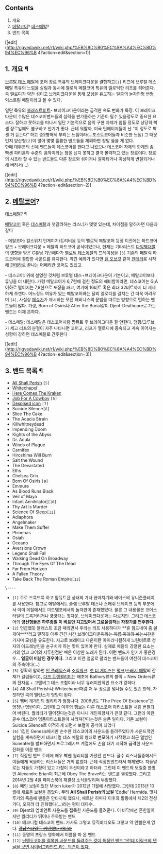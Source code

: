 ## Contents

    

1. 개요 
2. [메탈코어](%EB%A9%94%ED%83%88%EC%BD%94%EC%96%B4.md)? [데스메탈](%EB%8D%B0%EC%8A%A4%EB%A9%94%ED%83%88.md)? 
3. 밴드 목록 

[[edit](http://rigvedawiki.net/r1/wiki.php/%EB%8D%B0%EC%8A%A4%EC%BD%94%EC%96%B
4?action=edit&section=1)]

## 1. 개요 ¶

[브루탈 데스 메탈](%EB%B8%8C%EB%A3%A8%ED%83%88%20%EB%8D%B0%EC%8A%A4%20%EB%A9%94%ED%83%88.md)에 코어 장르 특유의 브레이크다운을 결합하고`[1]` 리프에 브루탈 데스 메탈 특유의 느낌을 살림과 동시에 멜로딕 메탈코어
특유의 멜로딕한 리프를 섞어준다. 즉 멜로디가 약간 섞이고 브레이크다운을 통해 모슁을 유도하는 일종의 놀자판형 변형 익스트림 메탈이라고 볼
수 있다.

  

일단 특유의 [블래스트비트](%EB%B8%94%EB%9E%98%EC%8A%A4%ED%8A%B8%EB%B9%84%ED%8A%B8.md)-
브레이크다운이라는 급격한 속도 변화가 특징. 이 브레이크다운이 수많은 데스코어밴드들의 실력을 판가름하는 기준이 될수 있을정도로 중요한
요소다. 잘하고 못하고를 떠나서 일단 기본적으로 음악 구현 자체가 힘들 정도로 상당히 빡센 장르임에도 불구하고 인기가 좋다. 근데 뭐랄까,
미국 틴에이저들이 난 "이 정도로 빡센 거 듣는다" 하고 <del>중2병</del>허세 부리는 느낌이라(…포스트코어들과 비슷한 느낌) 그
때문인지 양산형`[2]`이 많아 몇몇 훌륭한 밴드들을 제외하면 정말 들을 게 없다.  
한때 대부분의 신예 밴드들이 데스코어를 한다고 나왔으나 데스코어 자체의 한계인 좀 빡센 파티음악 수준의 음악이라는 점을 넘지 못하고 결국
몰락하고 있는 장르이다. 장르의 시초라 할 수 있는 밴드들도 다른 장르와 섞이거나 갈아타거나 이상하게 변질되거나 해 버려서(…)

  

[[edit](http://rigvedawiki.net/r1/wiki.php/%EB%8D%B0%EC%8A%A4%EC%BD%94%EC%96%B
4?action=edit&section=2)]

## 2. [메탈코어](%EB%A9%94%ED%83%88%EC%BD%94%EC%96%B4.md)?
[데스메탈](%EB%8D%B0%EC%8A%A4%EB%A9%94%ED%83%88.md)? ¶

[메탈코어](%EB%A9%94%ED%83%88%EC%BD%94%EC%96%B4.md) 혹은
[데스메탈](%EB%8D%B0%EC%8A%A4%EB%A9%94%ED%83%88.md)과 햇갈려하는 리스너가 몇몇 있는데, 차이점을
말하자면 다음과 같다

  

\- 메탈코어: 킬스위치 인게이지/트리비움 등의 멜로딕 메탈코어 등장 이전에는 하드코어 펑크 + 브레이크다운 = 메탈릭 하드코어
공식이었으나, 현재는 기타리스트 [다임백대럴](%EB%8B%A4%EC%9E%84%EB%B0%B1%20%EB%8C%80%EB%9F%B4.md)의 영향을 받은 C튜닝 기반에다가
[멜로딕 데스메탈](%EB%A9%9C%EB%A1%9C%EB%94%95%20%EB%8D%B0%EC%8A%A4%EB%A9%94%ED%83%88.md)의 프레이징을 `[3]` 기존의 메탈릭 하드코어에 결합한 사운드를 유지한다. 약간 예외가 있다면 [램 오브갓](%EB%9E%A8%20%EC%98%A4%EB%B8%8C%20%EA%B0%93.md) 같이
[판테라](%ED%8C%90%ED%85%8C%EB%9D%BC.md)로 시작해
[판테라](%ED%8C%90%ED%85%8C%EB%9D%BC.md)로 끝나는 어메리칸 코어도 있겠고.

  

\- 데스코어: 위에 설명한 것처럼 브루털 데스+브레이크다운이 기본이고, 메탈코어보다 튜닝을 더 내린다. 가령 메탈코어가 6,7현에 걸친
정도의 헤비함이라면, 데스코어는 G,A이하로 떨어지는 7,8현으로 포징을 짜고, 여기에 16비트 혹은 최대 32비트까지 더 세세하게 쪼갠다.
어느정도 여유가 있는 메탈코어와는 달리 멜로디를 걸치는 건 더욱 어려우며 `[4]`, 사실상
[메슈가](%EB%A9%94%EC%8A%88%EA%B0%80.md)가 제시하는 모던 헤비니스의 문법을 따르는 방향으로 턴하는 밴드들이
많다. 가령, Born of Osiris나 After the Burial같이 Djent-Deathcore로 가는 밴드는 이제 흔하다.

  

\- 데스메탈: 데스메탈은 데스코어처럼 팜뮤트 후 브레이크다운 잘 안한다. 댐핑/그루브가 세고 리프의 분절이 자주 나타나면 코어고, 리프가
멜로디에 종속되고 계속 이어지는 성향이 강하면 데스메탈로 간주한다  

[[edit](http://rigvedawiki.net/r1/wiki.php/%EB%8D%B0%EC%8A%A4%EC%BD%94%EC%96%B
4?action=edit&section=3)]

## 3. 밴드 목록 ¶

  

  * [All Shall Perish](All%20Shall%20Perish.md) `[5]`
  * [Whitechapel](Whitechapel.md)
  * [Here Comes The Kraken](Here%20Comes%20The%20Kraken.md)
  * [Job For A Cowboy](Job%20For%20A%20Cowboy.md) `[6]`
  * [Despised icon](Despised%20icon.md) `[7]`
  * Suicide Silence`[8]`
  * Slice The Cake
  * The Acacia Strain
  * Killwhitneydead
  * Impending Doom
  * Kights of the Abyss
  * Dr. Acula
  * Winds of Plague
  * Carnifex
  * Hiroshima Will Burn
  * Salt the Wound
  * The Devastated
  * Eths
  * Chelsea Grin
  * Born Of Osiris `[9]`
  * Emmure
  * As Blood Runs Black
  * Veil of Maya
  * Infant Annihilator[`[10]`
  * Thy Art Is Murder
  * Science Of Sleep`[11]`
  * Adiaphora
  * Angelmaker
  * Make Them Suffer
  * Phinehas
  * Osiah
  * Oceano
  * Aversions Crown
  * Legend Shall Fall
  * Walking Dead On Broadway
  * Through The Eyes Of The Dead
  * Far From Horizon
  * A Fallen Theory
  * Take Back The Roman Empire`[12]`

`\----`

  * `[1]` 주로 드륵드륵 하고 팜뮤트된 상태의 기타 끊어치기와 베이스의 유니즌플레이를 사용한다. 참고로 메탈에서도 슬램 브루탈 데스나 스래쉬 브레이크 등의 부분에서 이미 메탈에서도 미드템포에서의 놀자판이 존재했었다. 물론 그 내용물은 코어스타일의 드륵거리거나 쿵쿵대는 빗다운, 브레이크다운과는 다르지만. 그리고 데스코어의 **양산형들은 하루종일 이 비트만 치고있어서 그로울링하는 자장가를 연주한다.**
  * `[2]` 언급했듯 블래스트 조금 때리면서 후리는 리프 사용하다가 **휴 힘드네여 좀 쉴게여^^**라고 말하듯 아주 긴긴 시간 브레이크다운<del>이라는 이름 아래의 쉬는시간</del>을 가지며 모슁을 유도한다. 자고로 브레이크 다운이란 아이러니컬하게 느린비트로 청자의 아드레날린을 솓구치게 하는 맛이 있어야 한다. 실제로 메탈의 강렬한 요소는 거의 없고 코어의 지루한점만 빼온 이상한 노래가 된다. 이런 밴드가 인기가 좋은경우… **얼굴이 미남인 경우이다.** 그리고 이런 얼굴로 팔리는 밴드들이 여전히 데스코어의 주축이다(…)
  * `[3]` 정확히 말하면 [인 플레임스](%EC%9D%B8%20%ED%94%8C%EB%A0%88%EC%9E%84%EC%8A%A4.md)와 [소일워크](%EC%86%8C%EC%9D%BC%EC%9B%8C%ED%81%AC.md). [앳 더 게이츠](%EC%95%B3%20%EB%8D%94%20%EA%B2%8C%EC%9D%B4%EC%B8%A0.md)는 [펑크](%ED%8E%91%ED%81%AC.md)/[스래시 메탈](%EC%8A%A4%EB%9E%98%EC%8B%9C%20%EB%A9%94%ED%83%88.md)의 잔재가 걸림돌이고, [다크 트랭퀼리티](%EB%8B%A4%ED%81%AC%20%ED%8A%B8%EB%9E%AD%ED%80%BC%EB%A6%AC%ED%8B%B0.md)는 애초에 Bathory류의 블랙 + New Orders류의 전자음 + 고텐버그 데스 조합이라 너무 유러피안적인 요소가 강하다
  * `[4]` All Shall Perish나 Whitechapel처럼 저 두 장르를 넘나들 수도 있긴 한데, 자칫하면 곡의 밸런스가 엉망이 된다
  * `[5]` 멤버 개개인의 퀄리티가 엄청나다. 2006년도 "The Price Of Existence"은 엄청난 명반이다. 그런데 그 이후의 행보는 다른 데스코어 아티스트들 처럼 변질되어 버린다. 퀄리티가 떨어진다는것은 아니니 개인취향차가 큰것 같다. 그런데 이런 골수 데스코어 명품아티스트들이 사라져간다는것은 슬픈 일이다. 기존 보컬이 Suicide Silence로 이적하게 되면서 보컬이 공석이 되었다
  * `[6]` 1집인 Genesis에서만 순수한 데스코어의 사운드를 들려주었다가 사운드적인 실험을 계속하면서 테크니컬 데스 메탈의 형태로 변모하기 시작했고 최근 앨범인 Suneater를 발표하면서 프로그레시브 계열에도 손을 대기 시작해 급격한 사운드 진화를 이룬 밴드
  * `[7]` 직장인 밴드 주제에 매우 빡쎈 퀄리티를 가졌던 밴드다. 골수 리스너들중에서도 이들에게 욕을하는 리스너들은 거의 없었다. 근데 직장인밴드라서 해체됐다. 지들말로는 지들도 가정이 있고 가정이 우선이라고 하더라. 그런데 이 밴드의 보컬중 한명인 Alexandre Erian이 최근에 Obey The Brave라는 밴드를 결성했다. 그리고 2014년 2월 4일 페이스북에 재결성 소식을알리며 부활했다.
  * `[8]` 메인 보컬이었던 Mitch luker가 2012년 11월에 사망했다. 그런데 2013년 10월에 새로운 보컬을 뽑았다. 무려 **All Shall Perish의 보컬** 'Eddie' Hermida. 밋치 루커의 죽음에 팬들은 안타까워 했으나, 에르난 허미다 이후의 활동에서 제2의 전성기다, 오히려 더 진화했다(...)라는 평이 대다수. 
  * `[9]` Djent와 엠비언트 사운드를 접목한 사운드를 들려준다. 이 바닥에선 흔한일이지만 퀄리티가 뛰어나 주목받는 밴드
  * `[10]` 테크니컬 데스코어 밴드. 가사도 그렇고 뮤직비디오도 그렇고 약 안빨은게 없다. <del>[강남스타일도 커버했다 카더라</del>](http://www.youtube.com/watch?v=lJ27dghKQsA&index=8&list=PL03E0CFE619D4DAFE)
  * `[11]` 동명의 프랑스 영화에서 이름을 따 온 밴드
  * `[12]` [닌텐도코어를 접목한 사운드를 들려주는 것이 특징인 밴드](http://www.youtube.com/watch?v=wKy2ou2kh70)[그런데 이링크의 댓글을 보면 사이버그라인드 라는 의견이 있다.](http://www.youtube.com/watch?v=UWg9CkoOu7E)

